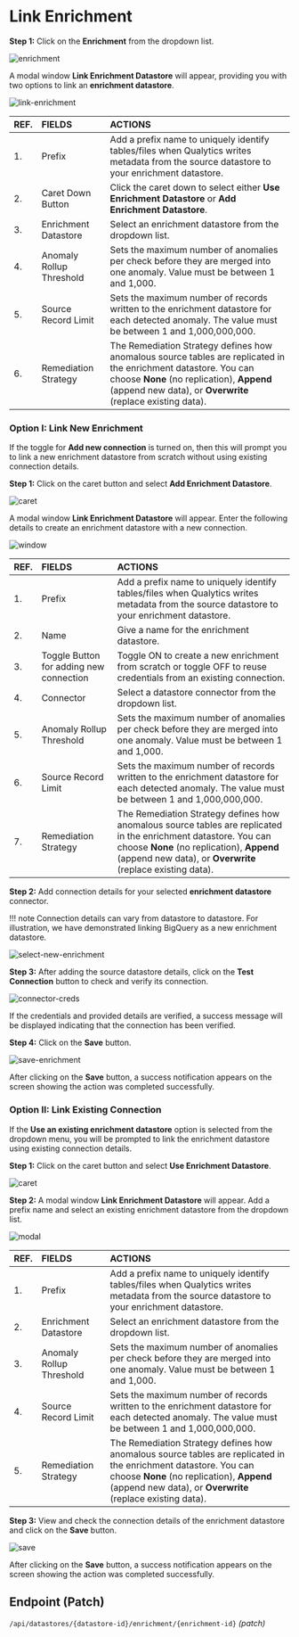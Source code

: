 # Link Enrichment

**Step 1:** Click on the **Enrichment** from the dropdown list.

![enrichment](../assets/datastore-settings/link-enrichment/enrichment-light-6.png)

A modal window **Link Enrichment Datastore** will appear, providing you with two options to link an **enrichment datastore**.

![link-enrichment](../assets/datastore-settings/link-enrichment/link-enrichment-light-7.png)

| REF. | FIELDS | ACTIONS |
| :---- | :---- | :---- |
| 1. | Prefix | Add a prefix name to uniquely identify tables/files when Qualytics writes metadata from the source datastore to your enrichment datastore. |
| 2. | Caret Down Button | Click the caret down to select either **Use Enrichment Datastore** or **Add Enrichment Datastore**. |
| 3. | Enrichment Datastore | Select an enrichment datastore from the dropdown list. |
| 4. | Anomaly Rollup Threshold | Sets the maximum number of anomalies per check before they are merged into one anomaly. Value must be between 1 and 1,000. |
| 5. | Source Record Limit | Sets the maximum number of records written to the enrichment datastore for each detected anomaly. The value must be between 1 and 1,000,000,000. |
| 6. | Remediation Strategy | The Remediation Strategy defines how anomalous source tables are replicated in the enrichment datastore. You can choose **None** (no replication), **Append** (append new data), or **Overwrite** (replace existing data). |

### Option I: Link New Enrichment

If the toggle for **Add new connection** is turned on, then this will prompt you to link a new enrichment datastore from scratch without using existing connection details.

**Step 1:** Click on the caret button and select **Add Enrichment Datastore**.

![caret](../assets/datastore-settings/link-enrichment/caret-light-8.png)

A modal window **Link Enrichment Datastore** will appear. Enter the following details to create an enrichment datastore with a new connection.

![window](../assets/datastore-settings/link-enrichment/window-light.png)

| REF. | FIELDS | ACTIONS |
| :---- | :---- | :---- |
| 1. | Prefix | Add a prefix name to uniquely identify tables/files when Qualytics writes metadata from the source datastore to your enrichment datastore. |
| 2. | Name | Give a name for the enrichment datastore. |
| 3. | Toggle Button for adding new connection | Toggle ON to create a new enrichment from scratch or toggle OFF to reuse credentials from an existing connection. |
| 4. | Connector | Select a datastore connector from the dropdown list. |
| 5. | Anomaly Rollup Threshold | Sets the maximum number of anomalies per check before they are merged into one anomaly. Value must be between 1 and 1,000. |
| 6. | Source Record Limit | Sets the maximum number of records written to the enrichment datastore for each detected anomaly. The value must be between 1 and 1,000,000,000. |
| 7. | Remediation Strategy | The Remediation Strategy defines how anomalous source tables are replicated in the enrichment datastore. You can choose **None** (no replication), **Append** (append new data), or **Overwrite** (replace existing data). |

**Step 2:** Add connection details for your selected **enrichment datastore** connector.

!!! note
    Connection details can vary from datastore to datastore. For illustration, we have demonstrated linking BigQuery as a new enrichment datastore.

![select-new-enrichment](../assets/datastore-settings/link-enrichment/select-new-enrichment-light-9.png)

**Step 3:** After adding the source datastore details, click on the **Test Connection** button to check and verify its connection.

![connector-creds](../assets/datastore-settings/link-enrichment/connector-creds-light-10.png)

If the credentials and provided details are verified, a success message will be displayed indicating that the connection has been verified.

**Step 4:** Click on the **Save** button.

![save-enrichment](../assets/datastore-settings/link-enrichment/save-enrichment-light-11.png)

After clicking on the **Save** button, a success notification appears on the screen showing the action was completed successfully.

### Option II: Link Existing Connection

If the **Use an existing enrichment datastore** option is selected from the dropdown menu, you will be prompted to link the enrichment datastore using existing connection details.

**Step 1:** Click on the caret button and select **Use Enrichment Datastore**.

![caret](../assets/datastore-settings/link-enrichment/caret2-light.png)

**Step 2:** A modal window **Link Enrichment Datastore** will appear. Add a prefix name and select an existing enrichment datastore from the dropdown list.

![modal](../assets/datastore-settings/link-enrichment/modal-light.png)

| REF. | FIELDS | ACTIONS |
| :---- | :---- | :---- |
| 1. | Prefix | Add a prefix name to uniquely identify tables/files when Qualytics writes metadata from the source datastore to your enrichment datastore. |
| 2. | Enrichment Datastore | Select an enrichment datastore from the dropdown list. |
| 3. | Anomaly Rollup Threshold | Sets the maximum number of anomalies per check before they are merged into one anomaly. Value must be between 1 and 1,000. |
| 4. | Source Record Limit | Sets the maximum number of records written to the enrichment datastore for each detected anomaly. The value must be between 1 and 1,000,000,000. |
| 5. | Remediation Strategy | The Remediation Strategy defines how anomalous source tables are replicated in the enrichment datastore. You can choose **None** (no replication), **Append** (append new data), or **Overwrite** (replace existing data). |

**Step 3:** View and check the connection details of the enrichment datastore and click on the **Save** button.

![save](../assets/datastore-settings/link-enrichment/save-light-15.png)

After clicking on the **Save** button, a success notification appears on the screen showing the action was completed successfully.

## Endpoint (Patch)

`/api/datastores/{datastore-id}/enrichment/{enrichment-id}` _(patch)_